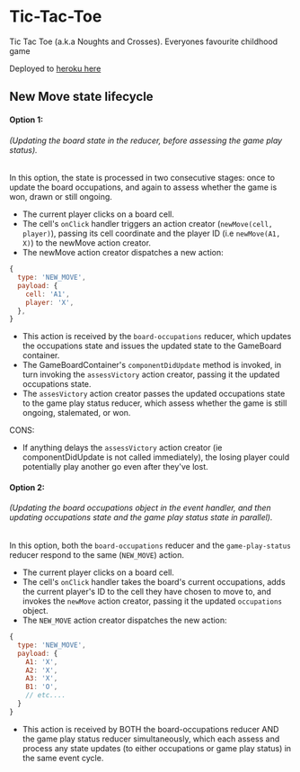 # Tic-Tac-Toe
Tic Tac Toe (a.k.a Noughts and Crosses). Everyones favourite childhood game

Deployed to [heroku here](https://polar-escarpment-82781.herokuapp.com/)

New Move state lifecycle
---

#### Option 1:
###### (Updating the board state in the reducer, before assessing the game play status).

In this option, the state is processed in two consecutive stages: once to update the board occupations, and again to assess whether the game is won, drawn or still ongoing.

- The current player clicks on a board cell.
- The cell's ```onClick``` handler triggers an action creator (```newMove(cell, player)```), passing its cell coordinate and the player ID (i.e ```newMove(A1, X)```) to the newMove action creator.
- The newMove action creator dispatches a new action:

```js
{
  type: 'NEW_MOVE',
  payload: {
    cell: 'A1',
    player: 'X',
  },
}
  ```
  - This action is received by the ```board-occupations``` reducer, which updates the occupations state and issues the updated state to the GameBoard container.
  - The GameBoardContainer's ```componentDidUpdate``` method is invoked, in turn invoking the ```assessVictory``` action creator, passing it the updated occupations state.
  - The ```assesVictory``` action creator passes the updated occupations state to the game play status reducer, which assess whether the game is still ongoing, stalemated, or won.

CONS:
- If anything delays the ```assessVictory``` action creator (ie componentDidUpdate is not called immediately), the losing player could potentially play another go even after they've lost.

#### Option 2:
###### (Updating the board occupations object in the event handler, and then updating occupations state and the game play status state in parallel).

In this option, both the ```board-occupations``` reducer and the ```game-play-status``` reducer respond to the same (```NEW_MOVE```) action.

- The current player clicks on a board cell.
- The cell's ```onClick``` handler takes the board's current occupations, adds the current player's ID to the cell they have chosen to move to, and invokes the ```newMove``` action creator, passing it the updated ```occupations``` object.
- The ```NEW_MOVE``` action creator dispatches the new action:
```js
{
  type: 'NEW_MOVE',
  payload: {
    A1: 'X',
    A2: 'X',
    A3: 'X',
    B1: 'O',
    // etc....
  }
}
```
- This action is received by BOTH the board-occupations reducer AND the game play status reducer simultaneously, which each assess and process any state updates (to either occupations or game play status) in the same event cycle.
